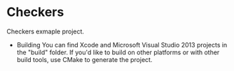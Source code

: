 Checkers
========

Checkers exmaple project.

* Building
You can find Xcode and Microsoft Visual Studio 2013 projects in the "build" folder.
If you'd like to build on other platforms or with other build tools, use CMake to generate the project.

